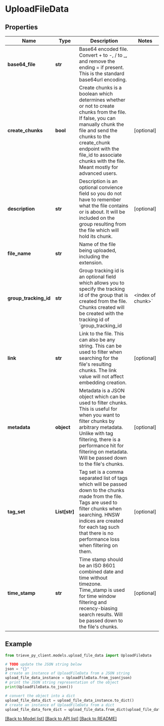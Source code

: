 # UploadFileData


## Properties

Name | Type | Description | Notes
------------ | ------------- | ------------- | -------------
**base64_file** | **str** | Base64 encoded file. Convert + to -, / to _, and remove the ending &#x3D; if present. This is the standard base64url encoding. | 
**create_chunks** | **bool** | Create chunks is a boolean which determines whether or not to create chunks from the file. If false, you can manually chunk the file and send the chunks to the create_chunk endpoint with the file_id to associate chunks with the file. Meant mostly for advanced users. | [optional] 
**description** | **str** | Description is an optional convience field so you do not have to remember what the file contains or is about. It will be included on the group resulting from the file which will hold its chunk. | [optional] 
**file_name** | **str** | Name of the file being uploaded, including the extension. | 
**group_tracking_id** | **str** | Group tracking id is an optional field which allows you to specify the tracking id of the group that is created from the file. Chunks created will be created with the tracking id of &#x60;group_tracking_id|&lt;index of chunk&gt;&#x60; | [optional] 
**link** | **str** | Link to the file. This can also be any string. This can be used to filter when searching for the file&#39;s resulting chunks. The link value will not affect embedding creation. | [optional] 
**metadata** | **object** | Metadata is a JSON object which can be used to filter chunks. This is useful for when you want to filter chunks by arbitrary metadata. Unlike with tag filtering, there is a performance hit for filtering on metadata. Will be passed down to the file&#39;s chunks. | [optional] 
**tag_set** | **List[str]** | Tag set is a comma separated list of tags which will be passed down to the chunks made from the file. Tags are used to filter chunks when searching. HNSW indices are created for each tag such that there is no performance loss when filtering on them. | [optional] 
**time_stamp** | **str** | Time stamp should be an ISO 8601 combined date and time without timezone. Time_stamp is used for time window filtering and recency-biasing search results. Will be passed down to the file&#39;s chunks. | [optional] 

## Example

```python
from trieve_py_client.models.upload_file_data import UploadFileData

# TODO update the JSON string below
json = "{}"
# create an instance of UploadFileData from a JSON string
upload_file_data_instance = UploadFileData.from_json(json)
# print the JSON string representation of the object
print(UploadFileData.to_json())

# convert the object into a dict
upload_file_data_dict = upload_file_data_instance.to_dict()
# create an instance of UploadFileData from a dict
upload_file_data_form_dict = upload_file_data.from_dict(upload_file_data_dict)
```
[[Back to Model list]](../README.md#documentation-for-models) [[Back to API list]](../README.md#documentation-for-api-endpoints) [[Back to README]](../README.md)


